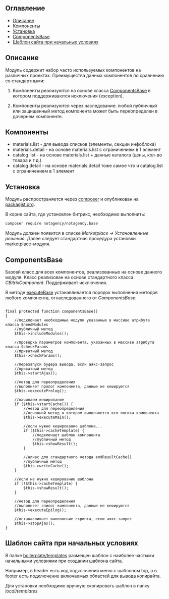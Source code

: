 ## Оглавление

* [Описание](#Описание)
* [Компоненты](#Компоненты)
* [Установка](#Установка)
* [ComponentsBase](#componentsbase)
* [Шаблон сайта при начальных условиях](#Шаблон-сайта-при-начальных-условиях)

## Описание
Модуль содержит набор часто используемых компонентов на различных проектах. Преимущества данных компонентов по сравнению со стандартными:

1. Компоненты реализуются на основе класса [ComponentsBase](#componentsbase) в котором поддерживаются исключения (exception).

2. Компоненты реализуются через наследование: любой публичный или защищенный метод компонента может быть переопределен в дочернем компоненте.

## Компоненты

* materials.list - для вывода списков (элементы, секции инфоблока)
* materials.detail - на основе materials.list с ограничением в 1 элемент
* catalog.list - на основе materials.list + данные каталога (цены, кол-во товара и т.д.)
* catalog.detail - на основе materials.detail тоже самое что и catalog.list с ограничением в 1 элемент

## Установка

Модуль распространяется через [composer](https://getcomposer.org/doc/00-intro.md) и опубликован на [packagist.org](https://packagist.org/packages/notagency/notagency.base).

В корне сайта, где установлен битрикс, необходимо выполнить:

```bash
composer require notagency/notagency.base
```

Модуль должен появится в списке *Marketplace → Установленные решения*.
Далее следует стандартная процедура установки marketplace-модуля.

## ComponentsBase

Базовй класс для всех компонентов, реализованных на основе данного модуля. 
Класс реализован на основе стандартного класса *CBitrixComponent*. 
Поддерживает исключения. 

В методе [executeBase](https://github.com/notagency/notagency.base/blob/master/lib/componentsbase.php#L47-L70) устанавливается порядок выполнения методов любого компонента, отнаследованного от *ComponentsBase*:

```php4

final protected function componentsBase()
{
	//подключает необходимые модули указанные в массиве атрибута класса $needModules
	//публичный метод
	$this->includeModules();

	//проверка параметров компонента, указанных в массиве атрибута класса $checkParams
	//приватный метод
	$this->checkParams();

	//перезапуск буфера вывода, если аякс-запрос
	//приватный метод
	$this->startAjax();

	//метод для переопределения
	//выполняет пролог компонента, данные не кешируются
	$this->executeProlog();

	//начинаем кеширование
	if ($this->startCache()) {
		//метод для переопределения
		//основной метод в котором выполняется вся логика компонента
		$this->executeMain();

		//если нужно кеширование шаблона...
		if ($this->cacheTemplate) {
			//подключает шаблон компонента
			//публичный метод
			$this->showResult();
		}

		//алиас для стандартного метода endResultCache()
		//публичный метод
		$this->writeCache();
	}

	//если не нужно кеширование шаблона
	if (!$this->cacheTemplate) {
		$this->showResult();
	}

	//метод для переопределения
	//выполняет эпилог компонента, данные не кешируются
	$this->executeEpilog();

	//останавливает выполнение скрипта, если аякс-запрос
	$this->stopAjax();
}
```

## Шаблон сайта при начальных условиях
В папке [boilerplate/templates](https://github.com/notagency/notagency.base/tree/master/boilerplate/templates/sitename) размещен шаблон с наиболее частыми начальными условиями при создании шаблона сайта. 

Например, в header есть код подключения меню с шаблоном top, а в footer есть подключение включаемых областей для вывода копирайта.

Для установки необходимо вручную скопировать шаблон в папку *local/templates*

